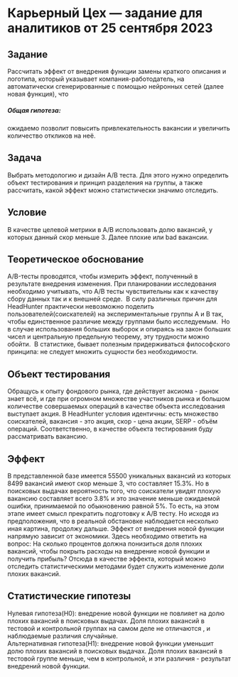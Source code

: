 # Карьерный Цех — задание для аналитиков от 25 сентября 2023

## Задание
Рассчитать эффект от внедрения функции замены краткого описания  и логотипа, который указывает компания-работодатель, на автоматически сгенерированные с помощью нейронных сетей (далее новая функция), что
##### Общая гипотеза:
ожидаемо позволит повысить привлекательность вакансии и увеличить количество откликов на неё.
## Задача
Выбрать методологию и дизайн A/B теста. Для этого нужно определить объект тестирования и принцип разделения на группы, а также рассчитать, какой эффект можно статистически значимо отследить.
## Условие
В качестве целевой метрики в А/В использовать долю вакансий, у которых данный скор меньше 3. Далее плохие или bad вакансии.
## Теоретическое обоснование
А/B-тесты проводятся, чтобы измерить эффект, полученный в результате внедрения изменения. При планировании исследования необходимо учитывать, что А/В тесты чувствительны как к качеству сбору данных так и к внешней среде. 
В силу различных причин для HeadHunter практически невозможно поделить пользователей(соискателей) на экспериментальные группы А и В так, чтобы единственное различие между группами было исследуемым. 
Но в случае использования больших выборок и опираясь на закон больших чисел и центральную предельную теорему, эту трудности можно обойти. 
В статистике, бывает полезным придерживаться философского принципа: не следует множить сущности без необходимости. 
## Объект тестирования
Обращусь к опыту фондового рынка, где действует аксиома - рынок знает всё, и где при огромном множестве участников рынка и большом количестве совершаемых операций в качестве объекта исследования выступает акция. 
В HeadHunter условия идентичны: есть множество соискателей, вакансия - это акция, скор - цена акции, SERP - объём операций.
Соответственно, в качестве объекта тестирования буду рассматривать вакансию. 
## Эффект
В представленной базе имеется 55500 уникальных вакансий из которых 8499 вакансий имеют скор меньше 3, что составляет 15.3%. Но в поисковых выдачах вероятность того, что соискатели увидят плохую вакансию составляет всего 3.8% и это значение меньше ожидаемой ошибки, принимаемой по обыкновению равной 5%. То есть, на этом этапе имеет смысл прекратить подготовку к А/В тесту. 
Но исходя из предположения, что в реальной обстановке наблюдается несколько иная картина, продолжу дальше.
Эффект от внедрения новой функции напрямую зависит от экономики. Здесь необходимо ответить на вопрос: На сколько процентов должна понизиться доля плохих вакансий, чтобы покрыть расходы на внедрение новой функции и получить прибыль?
Отсюда в качестве эффекта, который можно отследить статистическими методами будет служить изменение доли плохих вакансий.
## Статистические гипотезы
Нулевая гипотеза(H0): внедрение новой функции не повлияет на долю плохих
вакансий в поисковых выдачах. Доля плохих вакансий в тестовой и
контрольной группах на самом деле не отличаются , и наблюдаемые различия
случайные.<br>
Альтернативная гипотеза(H1): внедрение новой функции уменьшит долю
плохих вакансий в поисковых выдачах. Доля плохих вакансий в тестовой
группе меньше, чем в контрольной, и эти различия - результат внедрений
новой функции.
